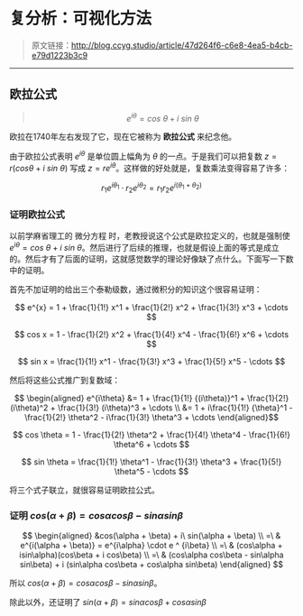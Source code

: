 # 复分析：可视化方法

[annotation]: <id> (47d264f6-c6e8-4ea5-b4cb-e79d1223b3c9)
[annotation]: <status> (public)
[annotation]: <create_time> (2019-05-24 16:27:01)
[annotation]: <category> (读书笔记)
[annotation]: <comments> (false)

> 原文链接：<http://blog.ccyg.studio/article/47d264f6-c6e8-4ea5-b4cb-e79d1223b3c9>

---

## 欧拉公式

> $$
e^{i\theta} = cos\ \theta + i\ sin\ \theta
$$

欧拉在1740年左右发现了它，现在它被称为 **欧拉公式** 来纪念他。

由于欧拉公式表明 $e^{i\theta}$ 是单位圆上幅角为 $\theta$ 的一点。于是我们可以把复数 $z = r(cos\theta + i\ sin\ \theta)$ 写成 $z = re^{i\theta}$。这样做的好处就是，复数乘法变得容易了许多：

$$
r_1e^{i\theta_1} \cdot r_2e^{i\theta_2} = r_1r_2e^{i (\theta_1 + \theta_2) }
$$

### 证明欧拉公式

以前学麻省理工的 微分方程 时，老教授说这个公式是欧拉定义的，也就是强制使 $e^{i\theta} = cos\ \theta + i\ sin\ \theta$。然后进行了后续的推理，也就是假设上面的等式是成立的。然后才有了后面的证明，这就感觉数学的理论好像缺了点什么。下面写一下数中的证明。

首先不加证明的给出三个泰勒级数，通过微积分的知识这个很容易证明：

$$
e^{x} = 1 + \frac{1}{1!} x^1  + \frac{1}{2!} x^2  + \frac{1}{3!} x^3 + \cdots 
$$

$$
cos x = 1 - \frac{1}{2!} x^2 + \frac{1}{4!} x^4 - \frac{1}{6!} x^6 + \cdots 
$$

$$
sin x = \frac{1}{1!} x^1  - \frac{1}{3!} x^3 + \frac{1}{5!} x^5 - \cdots 
$$

然后将这些公式推广到复数域：

$$
\begin{aligned}
e^{i\theta}
&= 1 + \frac{1}{1!} {(i\theta)}^1  + \frac{1}{2!} (i\theta)^2  + \frac{1}{3!} (i\theta)^3 + \cdots \\
&= 1 + i\frac{1}{1!} {\theta}^1 - \frac{1}{2!} \theta^2 - i\frac{1}{3!} \theta^3 + \cdots
\end{aligned}$$

$$
cos \theta = 1 - \frac{1}{2!} \theta^2 + \frac{1}{4!} \theta^4 - \frac{1}{6!} \theta^6 + \cdots 
$$

$$
sin \theta = \frac{1}{1!} \theta^1  - \frac{1}{3!} \theta^3 + \frac{1}{5!} \theta^5 - \cdots 
$$

将三个式子联立，就很容易证明欧拉公式。


### 证明 $cos(\alpha + \beta) = cos\alpha cos\beta - sin\alpha sin\beta$

$$
\begin{aligned}
&cos(\alpha + \beta) + i\ sin(\alpha + \beta) \\
=\ & e^{i(\alpha + \beta)} = e^{i\alpha} \cdot e ^ {i\beta} \\
=\ & (cos\alpha + isin\alpha)(cos\beta + i cos\beta) \\
=\ & (cos\alpha cos\beta - sin\alpha sin\beta) + i (sin\alpha cos\beta + cos\alpha sin\beta)
\end{aligned}
$$

所以 $cos(\alpha + \beta) = cos\alpha cos\beta - sin\alpha sin\beta$。

除此以外，还证明了 $sin(\alpha + \beta) = sin\alpha cos\beta + cos\alpha sin\beta$

